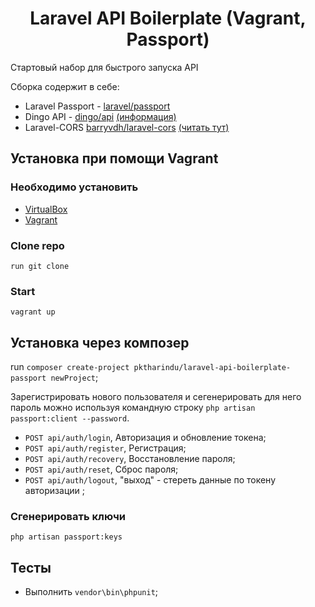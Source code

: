 <h1 align="center">
Laravel API Boilerplate (Vagrant, Passport)
</h1>


Стартовый набор для быстрого запуска API

Сборка содержит в себе:
* Laravel Passport - [laravel/passport](https://github.com/laravel/passport)
* Dingo API - [dingo/api](https://github.com/dingo/api) <a href="https://github.com/dingo/api/wiki/Creating-API-Endpoints" target="_blank">(информация)</a>
* Laravel-CORS [barryvdh/laravel-cors](http://github.com/barryvdh/laravel-cors) <a href="https://github.com/barryvdh/laravel-cors" target="_blank">(читать тут)</a>

## Установка при помощи Vagrant
### Необходимо установить
* [VirtualBox](https://www.virtualbox.org/wiki/Downloads)
* [Vagrant](https://www.vagrantup.com/downloads.html)

### Clone repo
```
run git clone 
```
### Start
```
vagrant up
```

## Установка через композер
run `composer create-project pktharindu/laravel-api-boilerplate-passport newProject`;

Зарегистрировать нового пользователя и сегенерировать для него пароль можно используя командную строку
`php artisan passport:client --password`.

* `POST api/auth/login`, Авторизация и обновление токена;
* `POST api/auth/register`, Регистрация;
* `POST api/auth/recovery`, Восстановление пароля;
* `POST api/auth/reset`, Сброс пароля;
* `POST api/auth/logout`, "выход" - стереть данные по токену авторизации ;

### Сгенерировать ключи

```
php artisan passport:keys
```

## Тесты

* Выполнить `vendor\bin\phpunit`;


